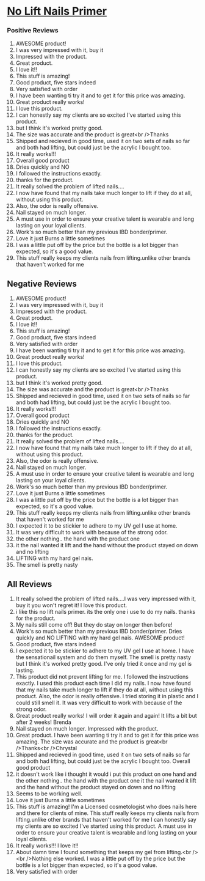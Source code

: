 # [No Lift Nails Primer](https://products.checkmycream.com/products/No-Lift-Nails-Primer.html)

### Positive Reviews

<ol>
      <li>AWESOME product!</li>
      <li>I was very impressed with it, buy it</li>
      <li>Impressed with the product.</li>
      <li>Great product.</li>
      <li>I love it!!</li>
      <li>This stuff is amazing!</li>
      <li>Good product, five stars indeed</li>
      <li>Very satisfied with order</li>
      <li>I have been wanting ti try it and to get it for this price was amazing.</li>
      <li>Great product really works!</li>
      <li>I love this product.</li>
      <li>I can honestly say my clients are so excited I&#x27;ve started using this product.</li>
      <li>but I think it&#x27;s worked pretty good.</li>
      <li>The size was accurate and the product is great&lt;br /&gt;Thanks</li>
      <li>Shipped and recieved in good time, used it on two sets of nails so far and both had lifting, but could just be the acrylic I bought too.</li>
      <li>It really works!!!</li>
      <li>Overall good product</li>
      <li>Dries quickly and NO</li>
      <li>I followed the instructions exactly.  </li>
      <li>thanks for the product.</li>
      <li>It really solved the problem of lifted nails....</li>
      <li>I now have found that my nails take much longer to lift if they do at all, without using this product.  </li>
      <li>Also, the odor is really offensive.  </li>
      <li>Nail stayed on much longer.</li>
      <li>A must use in order to ensure your creative talent is wearable and long lasting on your loyal clients.</li>
      <li>Work&#x27;s so much better than my previous IBD bonder/primer.  </li>
      <li>Love it just Burns a little sometimes</li>
      <li>I was a little put off by the price but the bottle is a lot bigger than expected, so it&#x27;s a good value.</li>
      <li>This stuff really keeps my clients nails from lifting.unlike other brands that haven&#x27;t worked for me</li>
</ol>


<h2>Negative Reviews</h2>
<ol>
<li> AWESOME product!</li>
<li> I was very impressed with it, buy it</li>
<li> Impressed with the product.</li>
<li> Great product.</li>
<li> I love it!!</li>
<li> This stuff is amazing!</li>
<li> Good product, five stars indeed</li>
<li> Very satisfied with order</li>
<li> I have been wanting ti try it and to get it for this price was amazing.</li>
<li> Great product really works!</li>
<li> I love this product.</li>
<li> I can honestly say my clients are so excited I&#x27;ve started using this product.</li>
<li> but I think it&#x27;s worked pretty good.</li>
<li> The size was accurate and the product is great&lt;br /&gt;Thanks</li>
<li> Shipped and recieved in good time, used it on two sets of nails so far and both had lifting, but could just be the acrylic I bought too.</li>
<li> It really works!!!</li>
<li> Overall good product</li>
<li> Dries quickly and NO</li>
<li> I followed the instructions exactly.  </li>
<li> thanks for the product.</li>
<li> It really solved the problem of lifted nails....</li>
<li> I now have found that my nails take much longer to lift if they do at all, without using this product.  </li>
<li> Also, the odor is really offensive.  </li>
<li> Nail stayed on much longer.</li>
<li> A must use in order to ensure your creative talent is wearable and long lasting on your loyal clients.</li>
<li> Work&#x27;s so much better than my previous IBD bonder/primer.  </li>
<li> Love it just Burns a little sometimes</li>
<li> I was a little put off by the price but the bottle is a lot bigger than expected, so it&#x27;s a good value.</li>
<li> This stuff really keeps my clients nails from lifting.unlike other brands that haven&#x27;t worked for me</li>
<li> I expected it to be stickier to adhere to my UV gel I use at home.</li>
<li> It was very difficult to work with because of the strong odor.</li>
<li> the other nothing.. the hand with the product one</li>
<li> it the nail wanted it lift and the hand without the product stayed on down and no lifting</li>
<li> LIFTING with my hard gel nais.  </li>
<li> The smell is pretty nasty</li>
</ol>

<h2>All Reviews</h2>

<ol>
    <li> It really solved the problem of lifted nails....I was very impressed with it, buy it you won&#x27;t regret it!  I love this product.</li>
    <li> i like this no lift nails primer. its the only one i use to do my nails. thanks for the product.</li>
    <li> My nails still come off!  But they do stay on longer then before!</li>
    <li> Work&#x27;s so much better than my previous IBD bonder/primer.  Dries quickly and NO LIFTING with my hard gel nais.  AWESOME product!</li>
    <li> Good product, five stars indeed</li>
    <li> I expected it to be stickier to adhere to my UV gel I use at home. I have the sensationail system and do them myself. The smell is pretty nasty but I think it&#x27;s worked pretty good. I&#x27;ve only tried it once and my gel is lasting.</li>
    <li> This product did not prevent lifting for me.  I followed the instructions exactly.  I used this product each time I did my nails.  I now have found that my nails take much longer to lift if they do at all, without using this product.  Also, the odor is really offensive.  I tried storing it in plastic and I could still smell it.  It was very difficult to work with because of the strong odor.</li>
    <li> Great product really works! I will order it again and again! It lifts a bit but after 2 weeks! Brenda</li>
    <li> Nail stayed on much longer. Impressed with the product.</li>
    <li> Great product. I have been wanting ti try it and to get it for this price was amazing. The size was accurate and the product is great&lt;br /&gt;Thanks&lt;br /&gt;Chrystal</li>
    <li> Shipped and recieved in good time, used it on two sets of nails so far and both had lifting, but could just be the acrylic I bought too. Overall good product</li>
    <li> it doesn&#x27;t work like i thought it would i put this product on one hand and the other nothing.. the hand with the product one it the nail wanted it lift and the hand without the product stayed on down and no lifting</li>
    <li> Seems to be working well.</li>
    <li> Love it just Burns a little sometimes</li>
    <li> This stuff is amazing! I&#x27;m a Licensed cosmetologist who does nails here and there for clients of mine. This stuff really keeps my clients nails from lifting.unlike other brands that haven&#x27;t worked for me I can honestly say my clients are so excited I&#x27;ve started using this product. A must use in order to ensure your creative talent is wearable and long lasting on your loyal clients.</li>
    <li> It really works!!! I love it!!</li>
    <li> About damn time I found something that keeps my gel from lifting.&lt;br /&gt;&lt;br /&gt;Nothing else worked.  I was a little put off by the price but the bottle is a lot bigger than expected, so it&#x27;s a good value.</li>
    <li> Very satisfied with order</li>
</ol>




